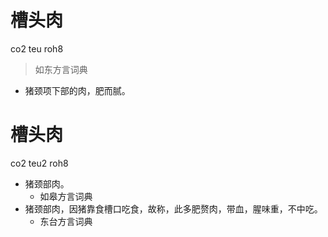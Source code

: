 # 槽头肉
co2 teu roh8
> 如东方言词典
- 猪颈项下部的肉，肥而腻。

# 槽头肉
co2 teu2 roh8
+ 猪颈部肉。
  * 如皋方言词典
+ 猪颈部肉，因猪靠食槽口吃食，故称，此多肥赘肉，带血，腥味重，不中吃。
  * 东台方言词典

